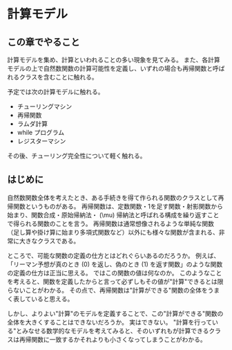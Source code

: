 # 計算モデル
## この章でやること
計算モデルを集め、計算といわれることの多い現象を見てみる。
また、各計算モデルの上で自然数関数の計算可能性を定義し、いずれの場合も再帰関数と呼ばれるクラスを含むことに触れる。

予定では次の計算モデルに触れる。

- チューリングマシン
- 再帰関数
- ラムダ計算
- while プログラム
- レジスターマシン

その後、チューリング完全性について軽く触れる。

## はじめに
自然数関数全体を考えたとき、ある手続きを得て作られる関数のクラスとして再帰関数というものがある。
再帰関数は、定数関数・1を足す関数・射影関数から始まり、関数合成・原始帰納法・ \(\mu\) 帰納法と呼ばれる構成を繰り返すことで得られる関数のことを言う。
再帰関数は通常想像されるような単純な関数（足し算や掛け算に始まり多項式関数など）以外にも様々な関数が含まれる、非常に大きなクラスである。

ところで、可能な関数の定義の仕方とはどれぐらいあるのだろうか。
例えば、「リーマン予想が真のとき \(0\) を返し、偽のとき \(1\) を返す関数」のような関数の定義の仕方は正当に思える。
ではこの関数の値は何なのか。
このようなことを考えると、関数を定義したからと言って必ずしもその値が"計算"できるとは限らないことがわかる。
その点で、再帰関数は"計算ができる"関数の全体をうまく表していると思える。

しかし、よりよい"計算"のモデルを定義することで、この"計算ができる"関数の全体を大きくすることはできないだろうか。
実はできない。
"計算を行っている"とみなせる数学的なモデルを考えてみると、そのいずれもが計算できるクラスは再帰関数に一致するかそれよりも小さくなってしまうことがわかる。


<!-- ### 再帰関数
自然数関数のうち、非常に自明なものから始まり、すでに得られている関数をもとに合成や帰納法に基づく構成などを繰り返して得られる関数のことを言う。
非常に多くの関数がここに含まれることがわかる。
計算モデルとはあまり言われないと思う。
（もしかしたら「計算モデル」の厳密な定義によっては計算モデルではないかもしれない。）

### チューリングマシン
チューリングマシンとは、左右無限のテープに書かれた記号と自身の状態を、あらかじめ定義された遷移表にのっとって操作する、仮想の機械である。

### チューリングマシンの計算可能な関数
自然数とテープの間の変換を考えることでチューリングマシン（のうち一部）を自然数関数とみなすと、再帰関数はチューリングマシンによってあらわせることがわかった。

### Universal なチューリングマシン
全く詳しく触れてないが、チューリングマシンの動作を模倣する Universal なチューリングマシンがあることについて触れた。

### ラムダ計算
ラムダ計算は、変数とラムダ抽象と関数の適用により得られるラムダ式を、代入による式を簡約を計算ととらえることで得られる計算モデルである。

### while プログラム
while プログラムは変数への操作と条件を満たしているかどうかの判定からなる文で構成される言語である。
変数と値の対応を環境と呼び while プログラムがこれに作用しているとみなすことで計算モデルとすることができる。

###  -->
